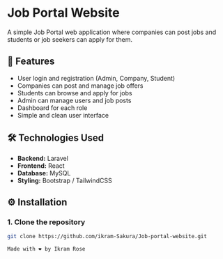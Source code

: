 # Job Portal Website

A simple Job Portal web application where companies can post jobs and students or job seekers can apply for them.

## 🚀 Features

- User login and registration (Admin, Company, Student)
- Companies can post and manage job offers
- Students can browse and apply for jobs
- Admin can manage users and job posts
- Dashboard for each role
- Simple and clean user interface

## 🛠️ Technologies Used

- **Backend:** Laravel  
- **Frontend:** React  
- **Database:** MySQL  
- **Styling:** Bootstrap / TailwindCSS

## ⚙️ Installation

### 1. Clone the repository
```bash
git clone https://github.com/ikram-Sakura/Job-portal-website.git

Made with ❤️ by Ikram Rose
